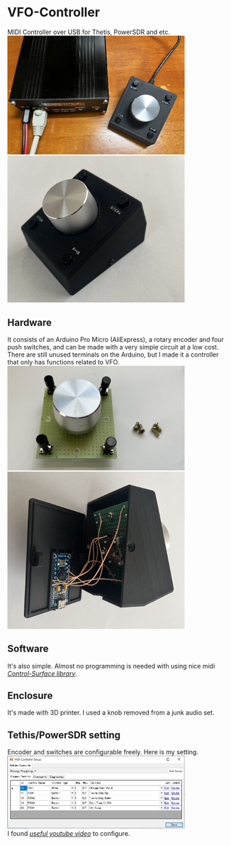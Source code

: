 # VFO-Controller
MIDI Controller over USB for Thetis, PowerSDR and etc.  
<img src="Doc/VFO_Controller_1.jpg" width="400px">  
<img src="Doc/VFO_Controller_2.jpg" width="400px">  
## Hardware
It consists of an Arduino Pro Micro (AliExpress), a rotary encoder and four push switches, and can be made with a very simple circuit at a low cost. There are still unused terminals on the Arduino, but I made it a controller that only has functions related to VFO.  
<img src="Doc/enc_and_switch_board.jpg" width="400px">  
<img src="Doc/before_closing_cover.jpg" width="400px">  
## Software
It's also simple. Almost no programming is needed with using nice midi [_Control-Surface library_](https://github.com/tttapa/Control-Surface).  
## Enclosure
It's made with 3D printer. I used a knob removed from a junk audio set.  
## Tethis/PowerSDR setting
Encoder and switches are configurable freely.  Here is my setting.
<img src="Doc/Thetis_Midi_setting.jpg" width="400px">  
I found [_useful youtube video_](https://www.youtube.com/watch?v=X81hrYqUJiQ&t=628s) to configure. 